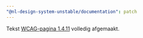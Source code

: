 ```yaml
---
"@nl-design-system-unstable/documentation": patch
---
```


Tekst [WCAG-pagina 1.4.11](/wcag/1.4.11) volledig afgemaakt.
